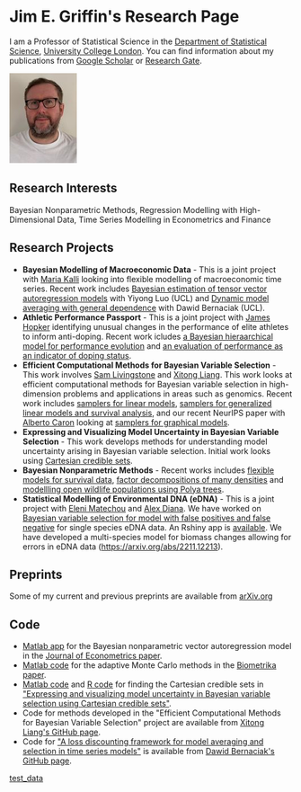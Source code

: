 # Jim E. Griffin's Research Page

I am a Professor of Statistical Science in the [Department of Statistical Science](https://www.ucl.ac.uk/statistics/), [University College London](https://www.ucl.ac.uk). You can find information about my publications from [Google Scholar](https://scholar.google.com/citations?hl=en&user=vPUFsJcAAAAJ) or [Research Gate](https://www.researchgate.net/profile/Jim_Griffin2). 

![Picture](Jim_picture_04_02_19_3.jpg)


## Research Interests
Bayesian Nonparametric Methods, Regression Modelling with High-Dimensional Data, Time Series Modelling in Econometrics and Finance

## Research Projects
- **Bayesian Modelling of Macroeconomic Data** - This is a joint project with [Maria Kalli](https://www.kent.ac.uk/mathematics-statistics-actuarial-science/people/1102/www.kent.ac.uk/mathematics-statistics-actuarial-science/people/1102/kalli-maria) looking into flexible modelling of macroeconomic time series. Recent work includes [Bayesian estimation of tensor vector autoregression models](https://arxiv.org/pdf/2211.01727.pdf) with Yiyong Luo (UCL) and [Dynamic model averaging with general dependence](https://arxiv.org/pdf/2201.12045.pdf) with Dawid Bernaciak (UCL).
- **Athletic Performance Passport** - This is a joint project with [James Hopker](https://www.kent.ac.uk/sport-sciences/people/2184/www.kent.ac.uk/sport-sciences/people/2184/hopker-james) identifying unusual changes in the performance of elite athletes to inform anti-doping. Recent work icludes [a Bayesian hieraarchical model for performance evolution](https://www.degruyter.com/document/doi/10.1515/jqas-2021-0112/html) and [an evaluation of performance as an indicator of doping status](https://analyticalsciencejournals.onlinelibrary.wiley.com/doi/full/10.1002/dta.3563).
- **Efficient Computational Methods for Bayesian Variable Selection** - This work involves [Sam Livingstone](https://www.ucl.ac.uk/statistics/department-information/staff/dr-samuel-livingstone) and [Xitong Liang](https://www.researchgate.net/profile/Xitong_Liang3). This work looks at efficient computational methods for Bayesian variable selection in high-dimension problems and applications in areas such as genomics. Recent work includes [samplers for linear models](https://link.springer.com/article/10.1007/s11222-022-10137-8), [samplers for generalized linear models and survival analysis](https://www.mdpi.com/1099-4300/25/9/1310), and our recent NeurIPS paper with [Alberto Caron](https://albicaron.github.io) looking at [samplers for graphical models](https://proceedings.neurips.cc/paper_files/paper/2023/file/8027ace571384361920665f1d1b69758-Paper-Conference.pdf).
- **Expressing and Visualizing Model Uncertainty in Bayesian Variable Selection** - This work develops methods for understanding model uncertainty arising in Bayesian variable selection. Initial work looks using [Cartesian credible sets](https://arxiv.org/abs/2402.12323).
- **Bayesian Nonparametric Methods** - Recent works includes [flexible models for survival data](https://www.tandfonline.com/doi/full/10.1080/01621459.2020.1864381), [factor decompositions of many densities](https://doi.org/10.1093/jrsssb/qkad062) and [modellling open wildlife populations using Polya trees](https://onlinelibrary.wiley.com/doi/full/10.1111/biom.13756).
- **Statistical Modelling of Environmental DNA (eDNA)** - This is a joint project with [Eleni Matechou](https://www.kent.ac.uk/mathematics-statistics-actuarial-science/people/1039/matechou-eleni) and [Alex Diana](https://www.researchgate.net/profile/Alex-Diana-2). We have worked on [Bayesian variable selection for model with false positives and false negative](https://rss.onlinelibrary.wiley.com/doi/10.1111/rssc.12390) for single species eDNA data. An Rshiny app is [available](https://nsojournals.onlinelibrary.wiley.com/doi/pdf/10.1111/ecog.05718). We have developed a multi-species model for biomass changes allowing for errors in eDNA data  (https://arxiv.org/abs/2211.12213).

## Preprints
Some of my current and previous preprints are available from [arXiv.org](https://arxiv.org/search/?searchtype=author&query=Griffin%2C+J+E)

## Code
- [Matlab app](BNP-VARTool.mlappinstall) for the Bayesian nonparametric vector autoregression model in the [Journal of Econometrics paper](https://www.sciencedirect.com/science/article/pii/S0304407617302415).
- [Matlab code](Version3.0.zip) for the adaptive Monte Carlo methods in the [Biometrika paper](https://academic.oup.com/biomet/advance-article/doi/10.1093/biomet/asaa055/5918057).
- [Matlab code](CCS_Matlab.zip) and [R code](CCS_R.zip) for finding the Cartesian credible sets in ["Expressing and visualizing model uncertainty in Bayesian variable selection using Cartesian credible sets"](https://arxiv.org/abs/2402.12323).
- Code for methods developed in the "Efficient Computational Methods for Bayesian Variable Selection" project are available from [Xitong Liang's GitHub page](https://xitongliang.github.io).
- Code for ["A loss discounting framework for model averaging and selection in time series models"](https://arxiv.org/pdf/2201.12045.pdf) is available from [Dawid Bernaciak's GitHub page](https://github.com/dbernaciak).



[test_data](httpas:/github.com/jimegriffin/test_data.txt")


